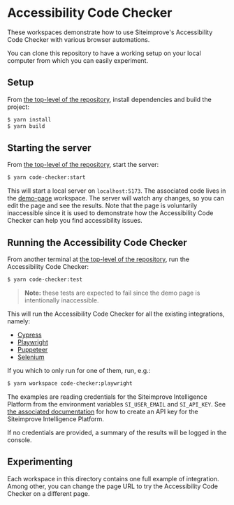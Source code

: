 # Accessibility Code Checker

These workspaces demonstrate how to use Siteimprove's Accessibility Code Checker with various browser automations.

You can clone this repository to have a working setup on your local computer from which you can easily experiment.

## Setup

From [the top-level of the repository](..), install dependencies and build the project:

```bash
$ yarn install
$ yarn build
```

## Starting the server

From [the top-level of the repository](..), start the server:

```bash
$ yarn code-checker:start
```

This will start a local server on `localhost:5173`. The associated code lives in the [demo-page](./demo-page) workspace. The server will watch any changes, so you can edit the page and see the results. Note that the page is voluntarily inaccessible since it is used to demonstrate how the Accessibility Code Checker can help you find accessibility issues.

## Running the Accessibility Code Checker

From another terminal at [the top-level of the repository](..), run the Accessibility Code Checker:

```bash
$ yarn code-checker:test
```

> **Note:** these tests are expected to fail since the demo page is intentionally inaccessible.

This will run the Accessibility Code Checker for all the existing integrations, namely:

- [Cypress](./cypress)
- [Playwright](./playwright)
- [Puppeteer](./puppeteer)
- [Selenium](./selenium)

If you which to only run for one of them, run, e.g.:

```bash
$ yarn workspace code-checker:playwright
```

The examples are reading credentials for the Siteimprove Intelligence Platform from the environment variables `SI_USER_EMAIL` and `SI_API_KEY`. See [the associated documentation](https://alfa.siteimprove.com/code-checker/getting-started/reporting#sip) for how to create an API key for the Siteimprove Intelligence Platform.

If no credentials are provided, a summary of the results will be logged in the console.

## Experimenting

Each workspace in this directory contains one full example of integration. Among other, you can change the page URL to try the Accessibility Code Checker on a different page.
